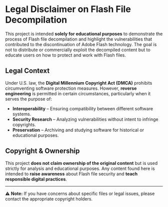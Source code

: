 # Legal Disclaimer on Flash File Decompilation

This project is intended **solely for educational purposes** to demonstrate the process of Flash file decompilation and highlight the vulnerabilities that contributed to the discontinuation of Adobe Flash technology. The goal is not to distribute or commercially exploit the decompiled content but to educate users on how to protect and work with Flash files.

## Legal Context

Under U.S. law, the **Digital Millennium Copyright Act (DMCA)** prohibits circumventing software protection measures. However, **reverse engineering** is permitted in certain circumstances, particularly when it serves the purpose of:

- **Interoperability** – Ensuring compatibility between different software systems.
- **Security Research** – Analyzing vulnerabilities without intent to infringe copyrights.
- **Preservation** – Archiving and studying software for historical or educational purposes.

## Copyright & Ownership

This project **does not claim ownership of the original content** but is used strictly for analysis and educational purposes. Any content found here is intended to **raise awareness** about Flash file security and **teach responsible digital practices**.

---

⚠️ **Note:** If you have concerns about specific files or legal issues, please contact the appropriate copyright holders.
